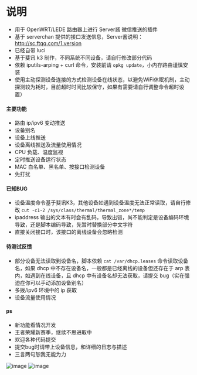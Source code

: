 # 说明
- 用于 OpenWRT/LEDE 路由器上进行 Server酱 微信推送的插件
- 基于 serverchan 提供的接口发送信息，Server酱说明：http://sc.ftqq.com/1.version
- 已经自带 luci
- 基于斐讯 k3 制作，不同系统不同设备，请自行修改部分代码
- 依赖 iputils-arping + curl 命令，安装前请 `opkg update`，小内存路由谨慎安装
- 使用主动探测设备连接的方式检测设备在线状态，以避免WiFi休眠机制，主动探测较为耗时，目前超时时间比较保守，如果有需要请自行调整命令超时设置）

#### 主要功能
- 路由 ip/ipv6 变动推送
- 设备别名
- 设备上线推送
- 设备离线推送及流量使用情况
- CPU 负载、温度监视
- 定时推送设备运行状态
- MAC 白名单、黑名单、按接口检测设备
- 免打扰

#### 已知BUG

- 设备温度命令基于斐讯K3，其他设备如遇到设备温度无法正常读取，请自行修改
`cut -c1-2 /sys/class/thermal/thermal_zone*/temp`
- ipaddress 输出的文本有时会有乱码，导致出错，尚不能判定是设备编码环境导致，还是脚本编码导致，先暂时替换部分中文字符
- 直接关闭接口时，该接口的离线设备会忽略检测

#### 待测试反馈
- 部分设备无法读取到设备名，脚本依赖 `cat /var/dhcp.leases` 命令读取设备名，如果 dhcp 中不存在设备名，一般都是已经离线的设备但还存在于 arp 表内，如遇到在线设备，且 dhcp 中有设备名却无法获取，请提交 bug（实在强迫症你可以手动添加设备别名）
- 多拨/ipv6 环境中的 ip 获取
- 设备流量使用情况
#### ps

- 新功能看情况开发
- 王者荣耀新赛季，继续不思进取中
- 欢迎各种代码提交
- 提交bug时请带上设备信息，和详细的日志与描述
- 三言两句恕我无能为力

![image](https://github.com/tty228/Python-100-Days/blob/master/res/WeChat%E6%88%AA%E5%9C%96_20200111190113.png)
![image](https://github.com/tty228/Python-100-Days/blob/master/res/WeChat%E6%88%AA%E5%9C%96_20200111190912.png)


